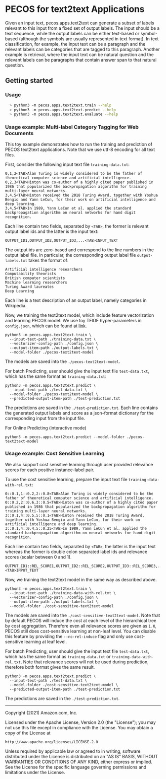 # PECOS for text2text Applications

Given an input text, pecos.apps.text2text can generate a subset of labels relevant to this input from a fixed set of output labels.
The input should be a text sequence, while the output labels can be either text-based or symbol-based (although the symbols are usually represented in text format).
In text classification, for example, the input text can be a paragraph and the relevant labels can be categories that are tagged to this paragraph.
Another example is retrieval, where the input text can be natural question and the relevant labels can be paragraphs that contain answer span to that natural question.

## Getting started
### Usage
```bash
  > python3 -m pecos.apps.text2text.train --help
  > python3 -m pecos.apps.text2text.predict --help
  > python3 -m pecos.apps.text2text.evaluate --help
```


### Usage example: Multi-label Category Tagging for Web Documents
This toy example demonstrates how to run the training and prediction of PECOS text2text applications.
Note that we use utf-8 encoding for all text files.

First, consider the following input text file `training-data.txt`:
```
0,1,2<TAB>Alan Turing is widely considered to be the father of theoretical computer science and artificial intelligence.
0,2,3<TAB>Hinton was co-author of a highly cited paper published in 1986 that popularized the backpropagation algorithm for training multi-layer neural networks.
3,4,5<TAB>Hinton received the 2018 Turing Award, together with Yoshua Bengio and Yann LeCun, for their work on artificial intelligence and deep learning.
3,4,5<TAB>In 1989, Yann LeCun et al. applied the standard backpropagation algorithm on neural networks for hand digit recognition.
```
Each line contain two fields, separated by `<TAB>`, the former is relevant output label ids and the latter is the input text:
```
OUTPUT_ID1,OUTPUT_ID2,OUTPUT_ID3,...<TAB>INPUT_TEXT
```

The output ids are zero-based and correspond to the line numbers in the output label file.
In particular, the corresponding output label file `output-labels.txt` takes the format of:
```
Artificial intelligence researchers
Computability theorists
British computer scientists
Machine learning researchers
Turing Award laureates
Deep Learning
```
Each line is a text description of an output label, namely categories in Wikipedia.


Now, we training the text2text model, which include feature vectorization and learning PECOS model.
We use toy TFIDF hyper-parameters in `config.json`, which can be found at [link](https://github.com/amzn/pecos/tree/mainline/pecos/utils/featurization/text).
```
python3 -m pecos.apps.text2text.train \
  --input-text-path ./training-data.txt \
  --vectorizer-config-path ./config.json \
  --output-item-path ./output-labels.txt \
  --model-folder ./pecos-text2text-model
```
The models are saved into the `./pecos-text2text-model`.

For batch Predicting, user should give the input text file `test-data.txt`, which has the same format as `training-data.txt`:
```
python3 -m pecos.apps.text2text.predict \
  --input-text-path ./test-data.txt \
  --model-folder ./pecos-text2text-model \
  --predicted-output-item-path ./test-prediction.txt
```
The predictions are saved in the `./test-prediction.txt`.
Each line contains the generated output labels and score as a json-format dictionary for the corresponding input from the input file.

For Online Predicting (interactive mode)
```
python3 -m pecos.apps.text2text.predict --model-folder ./pecos-text2text-model
```

### Usage example: Cost Sensitive Learning
We also support cost sensitive learning through user provided relevance scores for each positive instance-label pair.

To use the cost sensitive learning, prepare the input text file `training-data-with-rel.txt`:
```
0::0.1,1::0.2,2::0.8<TAB>Alan Turing is widely considered to be the father of theoretical computer science and artificial intelligence.
0::0.2,2::0.6,3::0.5<TAB>Hinton was co-author of a highly cited paper published in 1986 that popularized the backpropagation algorithm for training multi-layer neural networks.
3::0.1,4::0.5,5::0.1<TAB>Hinton received the 2018 Turing Award, together with Yoshua Bengio and Yann LeCun, for their work on artificial intelligence and deep learning.
3::0.1,4::0.4,5::0.25<TAB>In 1989, Yann LeCun et al. applied the standard backpropagation algorithm on neural networks for hand digit recognition.
```
Each line contain two fields, separated by `<TAB>`, the latter is the input text whereas the former is double colon separated label ids and relevance scores (scalar between 0 and 1).
```
OUTPUT_ID1::REL_SCORE1,OUTPUT_ID2::REL_SCORE2,OUTPUT_ID3::REL_SCORE3,...<TAB>INPUT_TEXT
```

Now, we training the text2text model in the same way as described above.
```
python3 -m pecos.apps.text2text.train \
  --input-text-path ./training-data-with-rel.txt \
  --vectorizer-config-path ./config.json \
  --output-item-path ./output-labels.txt \
  --model-folder ./cost-sensitive-text2text-model
```
The models are saved into the `./cost-sensitive-text2text-model`.
Note that by default PECOS will induce the cost at each level of the hierarchical tree by cost aggregation. Therefore even all relevance scores are given as `1.0`, PECOS still does cost-sensitive learning at non-leaf level. You can disable this feature by providing the `--no-rel-induce` flag and only use cost-sensitive learning at leaf level.

For batch Predicting, user should give the input text file `test-data.txt`, which has the same format as `training-data.txt` or `training-data-with-rel.txt`. Note that relevance scores will not be used during prediction, therefore both format gives the same result.
```
python3 -m pecos.apps.text2text.predict \
  --input-text-path ./test-data.txt \
  --model-folder ./cost-sensitive-text2text-model \
  --predicted-output-item-path ./test-prediction.txt
```
The predictions are saved in the `./test-prediction.txt`.
***

Copyright (2021) Amazon.com, Inc.

Licensed under the Apache License, Version 2.0 (the "License");
you may not use this file except in compliance with the License.
You may obtain a copy of the License at

    http://www.apache.org/licenses/LICENSE-2.0

Unless required by applicable law or agreed to in writing, software
distributed under the License is distributed on an "AS IS" BASIS,
WITHOUT WARRANTIES OR CONDITIONS OF ANY KIND, either express or implied.
See the License for the specific language governing permissions and
limitations under the License.


